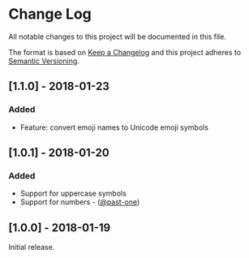 # Change Log
All notable changes to this project will be documented in this file.

The format is based on [Keep a Changelog](http://keepachangelog.com/)
and this project adheres to [Semantic Versioning](http://semver.org/).

## [1.1.0] - 2018-01-23
### Added
- Feature: convert emoji names to Unicode emoji symbols

## [1.0.1] - 2018-01-20
### Added
- Support for uppercase symbols
- Support for numbers - ([@past-one][])

## [1.0.0] - 2018-01-19
Initial release.

[@past-one]: https://github.com/past-one
